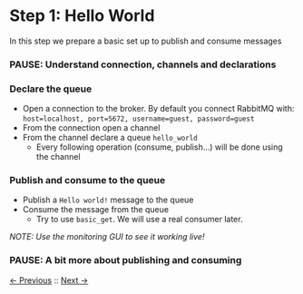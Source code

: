 # Step 1: Hello World

In this step we prepare a basic set up to publish and consume messages

### PAUSE: Understand connection, channels and declarations

### Declare the queue

 * Open a connection to the broker. By default you connect RabbitMQ with: `host=localhost, port=5672, username=guest, password=guest`
 * From the connection open a channel
 * From the channel declare a queue `hello_world`
    * Every following operation (consume, publish...) will be done using the channel

### Publish and consume to the queue

 * Publish a `Hello world!` message to the queue
 * Consume the message from the queue
    * Try to use `basic_get`. We will use a real consumer later.
    
 _NOTE: Use the monitoring GUI to see it working live!_
    
### PAUSE: A bit more about publishing and consuming

[<- Previous](/README.md) :: [Next ->](/step2_basics/README.md)